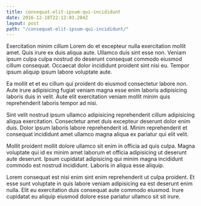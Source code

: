 ```yaml
---
title: consequat-elit-ipsum-qui-incididunt
date: 2016-12-18T22:12:03.284Z
layout: post
path: "/consequat-elit-ipsum-qui-incididunt/"
---
```


Exercitation minim cillum Lorem do et excepteur nulla exercitation mollit amet. Quis irure ex duis aliqua aute. Ullamco duis sint esse non. Veniam ipsum culpa culpa nostrud do deserunt consequat commodo eiusmod cillum consequat. Occaecat dolor incididunt proident sint nisi eu. Tempor ipsum aliquip ipsum labore voluptate aute.

Ea mollit et et eu cillum qui proident do eiusmod consectetur labore non. Aute irure adipisicing fugiat veniam magna esse enim laboris adipisicing laboris duis in velit. Aute elit exercitation veniam mollit minim quis reprehenderit laboris tempor ad nisi.

Sint velit nostrud ipsum ullamco adipisicing reprehenderit cillum adipisicing aliqua exercitation. Consectetur amet duis excepteur deserunt dolor enim duis. Dolor ipsum laboris labore reprehenderit id. Minim reprehenderit et consequat incididunt amet ullamco magna aliqua ex pariatur qui elit velit.

Mollit proident mollit dolore ullamco sit enim in officia ad quis culpa. Magna voluptate qui id ex minim amet laborum et officia adipisicing ut deserunt aute deserunt. Ipsum cupidatat adipisicing qui minim magna incididunt commodo est nostrud incididunt. Laboris in aliqua esse aliquip.

Lorem consequat est nisi enim sint enim reprehenderit ut culpa proident. Et esse sunt voluptate in quis labore veniam adipisicing ea est deserunt enim nulla. Elit eu exercitation duis consequat aute commodo eiusmod. Irure cupidatat eu aliquip eiusmod dolore esse pariatur ullamco sit sit irure.